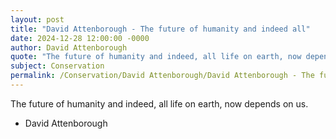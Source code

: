 ```yaml
---
layout: post
title: "David Attenborough - The future of humanity and indeed all"
date: 2024-12-28 12:00:00 -0000
author: David Attenborough
quote: "The future of humanity and indeed, all life on earth, now depends on us."
subject: Conservation
permalink: /Conservation/David Attenborough/David Attenborough - The future of humanity and indeed all
---
```


The future of humanity and indeed, all life on earth, now depends on us.

- David Attenborough
